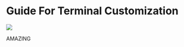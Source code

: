 # Guide For Terminal Customization

[![](/Videos/terminal.webp)](https://drive.google.com/file/d/1FqEi3y16YSj_0lr5H3dD_NPTqRc62bvC/view?usp=sharing)

AMAZING
